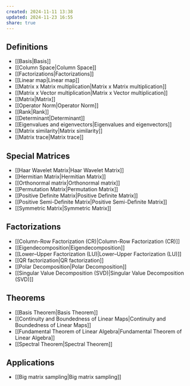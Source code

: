 ```yaml
---
created: 2024-11-11 13:38
updated: 2024-11-23 16:55
share: true
---
```


## Definitions 
- [[Basis|Basis]]
- [[Column Space|Column Space]]
- [[Factorizations|Factorizations]]
- [[Linear map|Linear map]]
- [[Matrix x Matrix multiplication|Matrix x Matrix multiplication]]
- [[Matrix x Vector multiplication|Matrix x Vector multiplication]]
- [[Matrix|Matrix]]
- [[Operator Norm|Operator Norm]]
- [[Rank|Rank]]
- [[Determinant|Determinant]]
- [[Eigenvalues and eigenvectors|Eigenvalues and eigenvectors]]
- [[Matrix similarity|Matrix similarity]]
- [[Matrix trace|Matrix trace]]


## Special Matrices 
- [[Haar Wavelet Matrix|Haar Wavelet Matrix]]
- [[Hermitian Matrix|Hermitian Matrix]]
- [[Orthonormal matrix|Orthonormal matrix]]
- [[Permutation Matrix|Permutation Matrix]]
- [[Positive Definite Matrix|Positive Definite Matrix]]
- [[Positive Semi-Definite Matrix|Positive Semi-Definite Matrix]]
- [[Symmetric Matrix|Symmetric Matrix]]


## Factorizations 
- [[Column-Row Factorization (CR)|Column-Row Factorization (CR)]]
- [[Eigendecomposition|Eigendecomposition]]
- [[Lower–Upper Factorization (LU)|Lower–Upper Factorization (LU)]]
- [[QR factorization|QR factorization]]
- [[Polar Decomposition|Polar Decomposition]]
- [[Singular Value Decomposition (SVD)|Singular Value Decomposition (SVD)]]


## Theorems 
- [[Basis Theorem|Basis Theorem]]
- [[Continuity and Boundedness of Linear Maps|Continuity and Boundedness of Linear Maps]]
- [[Fundamental Theorem of Linear Algebra|Fundamental Theorem of Linear Algebra]]
- [[Spectral Theorem|Spectral Theorem]]


## Applications 
- [[Big matrix sampling|Big matrix sampling]]
